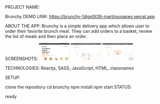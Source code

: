 PROJECT NAME:

Brunchy
DEMO LINK: https://brunchy-1djgq5t39-martinsugarev.vercel.app

ABOUT THE APP: Brunchy is a simple delivery app which allows user to order their favorite brunch meal. They can add orders to a basket, review the list of meals and then place an order.

SCREENSHOTS: 
<img src="./brunchy/images/Screenshot1.png" width="100">
<img src="./brunchy/images/Screenshot2.png" width="100">
<img src="./brunchy/images/Screenshot3.png" width="100">

TECHNOLOGIES: Reactjs, SASS, JavaScript, HTML, classnames

SETUP:

clone the repository
cd brunchy
npm install
npm start
STATUS:

ready
